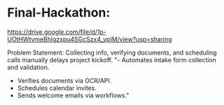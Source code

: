 # Final-Hackathon:

https://drive.google.com/file/d/1p-UOtHWtvmeBhIgzxpu4SGcSzx4_vpIM/view?usp=sharing

Problem Statement:
Collecting info, verifying documents, and scheduling calls manually delays project kickoff.	"- Automates intake form collection and validation.
- Verifies documents via OCR/API.
- Schedules calendar invites.
- Sends welcome emails via workflows."
